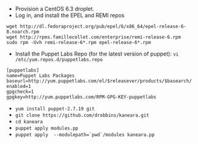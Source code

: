 * Provision a CentOS 6.3 droplet.
* Log in, and install the EPEL and REMI repos

```
wget http://dl.fedoraproject.org/pub/epel/6/x86_64/epel-release-6-8.noarch.rpm
wget http://rpms.famillecollet.com/enterprise/remi-release-6.rpm
sudo rpm -Uvh remi-release-6*.rpm epel-release-6*.rpm
```

* Install the Puppet Labs Repo (for the latest version of puppet): ``vi /etc/yum.repos.d/puppetlabs.repo``

```
[puppetlabs]
name=Puppet Labs Packages
baseurl=http://yum.puppetlabs.com/el/$releasever/products/$basearch/
enabled=1
gpgcheck=1
gpgkey=http://yum.puppetlabs.com/RPM-GPG-KEY-puppetlabs
```

* ``yum install puppet-2.7.19 git``
* ``git clone https://github.com/drobbins/kaneara.git``
* ``cd kaneara``
* ``puppet apply modules.pp``
* ``puppet apply  --modulepath=`pwd`/modules kaneara.pp``